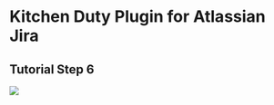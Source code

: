 # Kitchen Duty Plugin for Atlassian Jira

## Tutorial Step 6

[![](https://codeclou.github.io/kitchen-duty-plugin-for-atlassian-jira/images/kitchen-duty-teaser.png)](https://codeclou.github.io/kitchen-duty-plugin-for-atlassian-jira/tutorial/10-step-06-overview-page--implementation/)
